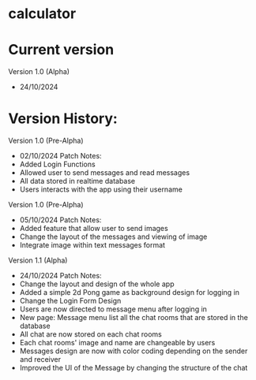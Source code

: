 # calculator

# Current version
Version 1.0 (Alpha)
- 24/10/2024

# Version History:
Version 1.0 (Pre-Alpha)
- 02/10/2024
Patch Notes:
- Added Login Functions
- Allowed user to send messages and read messages
- All data stored in realtime database
- Users interacts with the app using their username

Version 1.0 (Pre-Alpha)
- 05/10/2024
Patch Notes:
- Added feature that allow user to send images
- Change the layout of the messages and viewing of image
- Integrate image within text messages format

Version 1.1 (Alpha)
- 24/10/2024
Patch Notes:
- Change the layout and design of the whole app
- Added a simple 2d Pong game as background design for logging in
- Change the Login Form Design
- Users are now directed to message menu after logging in
- New page: Message menu list all the chat rooms that are stored in the database
- All chat are now stored on each chat rooms
- Each chat rooms' image and name are changeable by users
- Messages design are now with color coding depending on the sender and receiver
- Improved the UI of the Message by changing the structure of the chat

